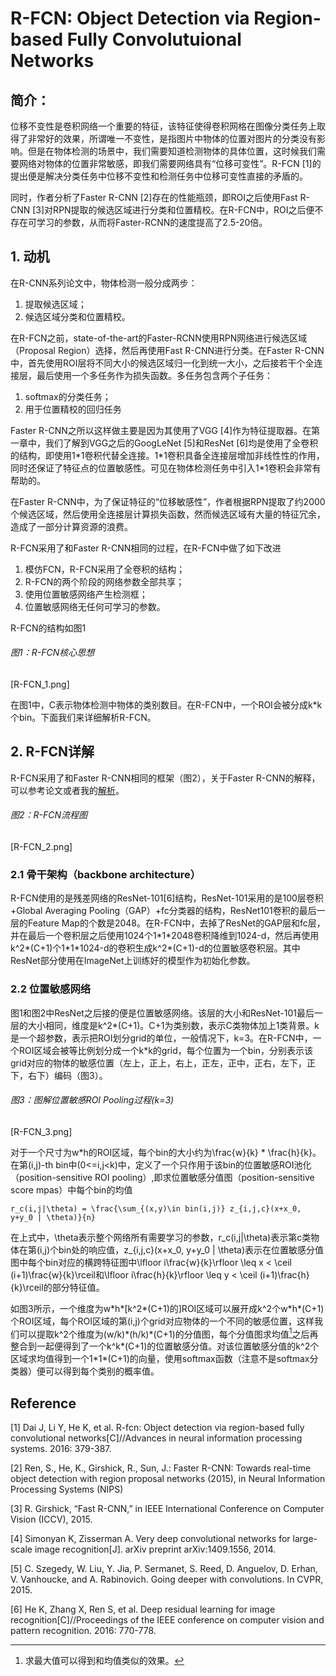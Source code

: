 # R-FCN: Object Detection via Region-based Fully Convolutuional Networks

## 简介：

位移不变性是卷积网络一个重要的特征，该特征使得卷积网格在图像分类任务上取得了非常好的效果，所谓唯一不变性，是指图片中物体的位置对图片的分类没有影响。但是在物体检测的场景中，我们需要知道检测物体的具体位置，这时候我们需要网络对物体的位置非常敏感，即我们需要网络具有“位移可变性”。R-FCN \[1\]的提出便是解决分类任务中位移不变性和检测任务中位移可变性直接的矛盾的。

同时，作者分析了Faster R-CNN \[2\]存在的性能瓶颈，即ROI之后使用Fast R-CNN \[3\]对RPN提取的候选区域进行分类和位置精校。在R-FCN中，ROI之后便不存在可学习的参数，从而将Faster-RCNN的速度提高了2.5-20倍。

## 1. 动机

在R-CNN系列论文中，物体检测一般分成两步：

1. 提取候选区域；
2. 候选区域分类和位置精校。

在R-FCN之前，state-of-the-art的Faster-RCNN使用RPN网络进行候选区域（Proposal Region）选择，然后再使用Fast R-CNN进行分类。在Faster R-CNN中，首先使用ROI层将不同大小的候选区域归一化到统一大小，之后接若干个全连接层，最后使用一个多任务作为损失函数。多任务包含两个子任务：

1. softmax的分类任务；
2. 用于位置精校的回归任务

Faster R-CNN之所以这样做主要是因为其使用了VGG \[4\]作为特征提取器。在第一章中，我们了解到VGG之后的GoogLeNet \[5\]和ResNet \[6\]均是使用了全卷积的结构，即使用1\*1卷积代替全连接。1\*1卷积具备全连接层增加非线性性的作用，同时还保证了特征点的位置敏感性。可见在物体检测任务中引入1\*1卷积会非常有帮助的。

在Faster R-CNN中，为了保证特征的“位移敏感性”，作者根据RPN提取了约2000个候选区域，然后使用全连接层计算损失函数，然而候选区域有大量的特征冗余，造成了一部分计算资源的浪费。

R-FCN采用了和Faster R-CNN相同的过程，在R-FCN中做了如下改进

1. 模仿FCN，R-FCN采用了全卷积的结构；
2. R-FCN的两个阶段的网络参数全部共享；
3. 使用位置敏感网络产生检测框；
4. 位置敏感网络无任何可学习的参数。

R-FCN的结构如图1

###### 图1：R-FCN核心思想

\[R-FCN\_1.png\]

在图1中，C表示物体检测中物体的类别数目。在R-FCN中，一个ROI会被分成k\*k个bin。下面我们来详细解析R-FCN。

## 2. R-FCN详解

R-FCN采用了和Faster R-CNN相同的框架（图2），关于Faster R-CNN的解释，可以参考论文或者我的[解析](https://senliuy.gitbooks.io/advanced-deep-learning/content/chapter1/faster-r-cnn-towards-real-time-object-detection-with-region-proposal-networks.html)。

###### 图2：R-FCN流程图

\[R-FCN\_2.png\]

### 2.1 骨干架构（backbone architecture）

R-FCN使用的是残差网络的ResNet-101\[6\]结构，ResNet-101采用的是100层卷积+Global Averaging Pooling（GAP）+fc分类器的结构，ResNet101卷积的最后一层的Feature Map的个数是2048。在R-FCN中，去掉了ResNet的GAP层和fc层，并在最后一个卷积层之后使用1024个1\*1\*2048卷积降维到1024-d，然后再使用k^2\*\(C+1\)个1\*1\*1024-d的卷积生成k^2\*\(C+1\)-d的位置敏感卷积层。其中ResNet部分使用在ImageNet上训练好的模型作为初始化参数。

### 2.2 位置敏感网络

图1和图2中ResNet之后接的便是位置敏感网络。该层的大小和ResNet-101最后一层的大小相同，维度是k^2\*\(C+1\)。C+1为类别数，表示C类物体加上1类背景。k是一个超参数，表示把ROI划分grid的单位，一般情况下，k=3。在R-FCN中，一个ROI区域会被等比例划分成一个k\*k的grid，每个位置为一个bin，分别表示该grid对应的物体的敏感位置（左上，正上，右上，正左，正中，正右，左下，正下，右下）编码（图3）。

###### 图3：图解位置敏感ROI Pooling过程\(k=3\)

\[R-FCN\_3.png\]

对于一个尺寸为w\*h的ROI区域，每个bin的大小约为\frac{w}{k} \* \frac{h}{k}。在第\(i,j\)-th bin中\(0&lt;=i,j&lt;k\)中，定义了一个只作用于该bin的位置敏感ROI池化（position-sensitive ROI pooling）,即求位置敏感分值图（position-sensitive score mpas）中每个bin的均值

```
r_c(i,j|\theta) = \frac{\sum_{(x,y)\in bin(i,j)} z_{i,j,c}(x+x_0, y+y_0 | \theta)}{n}
```

在上式中，\theta表示整个网络所有需要学习的参数，r\_c\(i,j\|\theta\)表示第c类物体在第\(i,j\)个bin处的响应值，z\_{i,j,c}\(x+x\_0, y+y\_0 \| \theta\)表示在位置敏感分值图中每个bin对应的横跨特征图中\lfloor i\frac{w}{k}\rfloor \leq x &lt; \ceil \(i+1\)\frac{w}{k}\rceil和\lfloor i\frac{h}{k}\rfloor \leq y &lt; \ceil \(i+1\)\frac{h}{k}\rceil的部分特征值。

如图3所示，一个维度为w\*h\*\[k^2\*\(C+1\)的\]ROI区域可以展开成k^2个w\*h\*\(C+1\)个ROI区域，每个ROI区域的第\(i,j\)个grid对应物体的一个不同的敏感位置，这样我们可以提取k^2个维度为\(w/k\)\*\(h/k\)\*\(C+1\)的分值图，每个分值图求均值[^1]之后再整合到一起便得到了一个k^k\*\(C+1\)的位置敏感分值。对该位置敏感分值的k^2个区域求均值得到一个1\*1\*\(C+1\)的向量，使用softmax函数（注意不是softmax分类器）便可以得到每个类别的概率值。





## Reference

\[1\] Dai J, Li Y, He K, et al. R-fcn: Object detection via region-based fully convolutional networks\[C\]//Advances in neural information processing systems. 2016: 379-387.

\[2\] Ren, S., He, K., Girshick, R., Sun, J.: Faster R-CNN: Towards real-time object detection with region proposal networks \(2015\), in Neural Information Processing Systems \(NIPS\)

\[3\] R. Girshick, “Fast R-CNN,” in IEEE International Conference on Computer Vision \(ICCV\), 2015.

\[4\] Simonyan K, Zisserman A. Very deep convolutional networks for large-scale image recognition\[J\]. arXiv preprint arXiv:1409.1556, 2014.

\[5\] C. Szegedy, W. Liu, Y. Jia, P. Sermanet, S. Reed, D. Anguelov, D. Erhan, V. Vanhoucke, and A. Rabinovich. Going deeper with convolutions. In CVPR, 2015.

\[6\] He K, Zhang X, Ren S, et al. Deep residual learning for image recognition\[C\]//Proceedings of the IEEE conference on computer vision and pattern recognition. 2016: 770-778.

[^1]: 求最大值可以得到和均值类似的效果。

